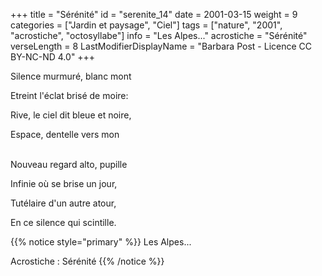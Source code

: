 +++
title = "Sérénité"
id = "serenite_14"
date = 2001-03-15
weight = 9
categories = ["Jardin et paysage", "Ciel"]
tags = ["nature", "2001", "acrostiche", "octosyllabe"]
info = "Les Alpes..."
acrostiche = "Sérénité"
verseLength = 8
LastModifierDisplayName = "Barbara Post - Licence CC BY-NC-ND 4.0"
+++

Silence murmuré, blanc mont

Etreint l'éclat brisé de moire:

Rive, le ciel dit bleue et noire,

Espace, dentelle vers mon

 \
Nouveau regard alto, pupille

Infinie où se brise un jour,

Tutélaire d'un autre atour,

En ce silence qui scintille.

{{% notice style="primary" %}}
Les Alpes...

Acrostiche : Sérénité
{{% /notice %}}
